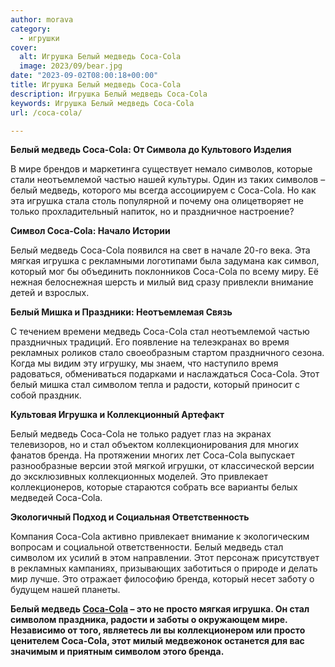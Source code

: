```yaml
---
author: morava
category:
  - игрушки
cover:
  alt: Игрушка Белый медведь Coca-Cola
  image: 2023/09/bear.jpg
date: "2023-09-02T08:00:18+00:00"
title: Игрушка Белый медведь Coca-Cola
description: Игрушка Белый медведь Coca-Cola
keywords: Игрушка Белый медведь Coca-Cola
url: /coca-cola/

---
```

**Белый медведь Coca-Cola: От Символа до Культового Изделия**

В мире брендов и маркетинга существует немало символов, которые стали неотъемлемой частью нашей культуры. Один из таких символов – белый медведь, которого мы всегда ассоциируем с Coca-Cola. Но как эта игрушка стала столь популярной и почему она олицетворяет не только прохладительный напиток, но и праздничное настроение?

**Символ Coca-Cola: Начало Истории**

Белый медведь Coca-Cola появился на свет в начале 20-го века. Эта мягкая игрушка с рекламными логотипами была задумана как символ, который мог бы объединить поклонников Coca-Cola по всему миру. Её нежная белоснежная шерсть и милый вид сразу привлекли внимание детей и взрослых.

**Белый Мишка и Праздники: Неотъемлемая Связь**

С течением времени медведь Coca-Cola стал неотъемлемой частью праздничных традиций. Его появление на телеэкранах во время рекламных роликов стало своеобразным стартом праздничного сезона. Когда мы видим эту игрушку, мы знаем, что наступило время радоваться, обмениваться подарками и наслаждаться Coca-Cola. Этот белый мишка стал символом тепла и радости, который приносит с собой праздник.

**Культовая Игрушка и Коллекционный Артефакт**

Белый медведь Coca-Cola не только радует глаз на экранах телевизоров, но и стал объектом коллекционирования для многих фанатов бренда. На протяжении многих лет Coca-Cola выпускает разнообразные версии этой мягкой игрушки, от классической версии до эксклюзивных коллекционных моделей. Это привлекает коллекционеров, которые стараются собрать все варианты белых медведей Coca-Cola.

**Экологичный Подход и Социальная Ответственность**

Компания Coca-Cola активно привлекает внимание к экологическим вопросам и социальной ответственности. Белый медведь стал символом их усилий в этом направлении. Этот персонаж присутствует в рекламных кампаниях, призывающих заботиться о природе и делать мир лучше. Это отражает философию бренда, который несет заботу о будущем нашей планеты.

**Белый медведь [Coca-Cola](https://www.coca-colacompany.com/) – это не просто мягкая игрушка. Он стал символом праздника, радости и заботы о окружающем мире. Независимо от того, являетесь ли вы коллекционером или просто ценителем Coca-Cola, этот милый медвежонок останется для вас значимым и приятным символом этого бренда.**
